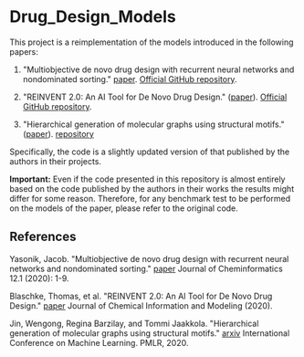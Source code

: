 # Drug_Design_Models

This project is a reimplementation of the models introduced in the following papers:

1. "Multiobjective de novo drug design with recurrent neural networks and nondominated sorting." [paper](https://link.springer.com/article/10.1186/s13321-020-00419-6). [Official GitHub repository](https://github.com/jyasonik/MoleculeMO).

2. "REINVENT 2.0: An AI Tool for De Novo Drug Design." ([paper](https://pubs.acs.org/doi/full/10.1021/acs.jcim.0c00915)). [Official GitHub repository](https://github.com/MolecularAI/Reinvent/tree/master/data).

3. "Hierarchical generation of molecular graphs using structural motifs." ([paper](https://arxiv.org/pdf/2002.03230.pdf)). [repository](https://github.com/wengong-jin/hgraph2graph)

Specifically, the code is a slightly updated version of that published by the authors in their projects.

**Important:** Even if the code presented in this repository is almost entirely based on the code published by the
authors in their works the results might differ for some reason. Therefore, for any benchmark test to be performed on the models of the paper, please refer to the original code.

## References

Yasonik, Jacob. "Multiobjective de novo drug design with recurrent neural networks and nondominated sorting." [paper](https://link.springer.com/article/10.1186/s13321-020-00419-6) Journal of Cheminformatics 12.1 (2020): 1-9.

Blaschke, Thomas, et al. "REINVENT 2.0: An AI Tool for De Novo Drug Design." [paper](https://pubs.acs.org/doi/full/10.1021/acs.jcim.0c00915) Journal of Chemical Information and Modeling (2020).

Jin, Wengong, Regina Barzilay, and Tommi Jaakkola. "Hierarchical generation of molecular graphs using structural motifs." [arxiv](https://arxiv.org/pdf/2002.03230.pdf) International Conference on Machine Learning. PMLR, 2020.
